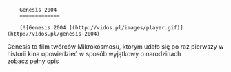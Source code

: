 
        Genesis 2004 
        =============
        
        [![Genesis 2004 ](http://vidos.pl/images/player.gif)](http://vidos.pl/genesis-2004)
        
        
 Genesis to film twórców Mikrokosmosu, którym udało się po raz pierwszy w historii kina opowiedzieć w sposób wyjątkowy o narodzinach zobacz pełny opis
    
